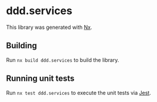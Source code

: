 # ddd.services

This library was generated with [Nx](https://nx.dev).

## Building

Run `nx build ddd.services` to build the library.

## Running unit tests

Run `nx test ddd.services` to execute the unit tests via [Jest](https://jestjs.io).
